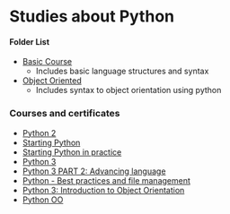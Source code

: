 # Studies about Python

#### Folder List
- [Basic Course](/python/basic_course_python)
    - Includes basic language structures and syntax
- [Object Oriented](/python/object_oriented)
    - Includes syntax to object orientation using python
### Courses and certificates 
 - [Python 2](https://cursos.alura.com.br/certificate/8c7bfe1b-96d8-417d-a5f1-7ebeb067d52b)
 - [Starting Python](https://www.schoolofnet.com/validar-certificado/?certificate=8802f7ec-601c-4969-a4a2-2f82535540ce)
 - [Starting Python in practice](https://www.schoolofnet.com/validar-certificado/?certificate=a16cd03d-5f48-43a4-bc6e-df9e7aed72f5)
 - [Python 3](https://cursos.alura.com.br/certificate/ademilsoncarvalho/python-3-introducao-a-nova-versao-da-linguagem)
 - [Python 3 PART 2: Advancing language](https://cursos.alura.com.br/certificate/ademilsoncarvalho/python-3-avancando-na-linguagem)
 - [Python - Best practices and file management](https://www.schoolofnet.com/validar-certificado/?certificate=0f4ab8a4-bcf7-4177-af41-e6e80c88179c)
 - [Python 3: Introduction to Object Orientation](https://cursos.alura.com.br/certificate/ademilsoncarvalho/python-3-intro-orientacao-objetos)
 - [Python OO](https://www.schoolofnet.com/validar-certificado/?certificate=4de17988-6534-49ad-b828-67453fbd2601)